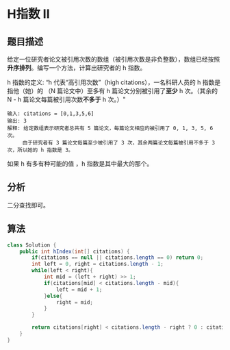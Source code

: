 # H指数 II

## 题目描述

给定一位研究者论文被引用次数的数组（被引用次数是非负整数），数组已经按照**升序排列**。编写一个方法，计算出研究者的 h 指数。

h 指数的定义: “h 代表“高引用次数”（high citations），一名科研人员的 h 指数是指他（她）的 （N 篇论文中）至多有 h 篇论文分别被引用了**至少** h 次。（其余的 N - h 篇论文每篇被引用次数**不多于** h 次。）"

```
输入: citations = [0,1,3,5,6]
输出: 3
解释: 给定数组表示研究者总共有 5 篇论文，每篇论文相应的被引用了 0, 1, 3, 5, 6 次。
     由于研究者有 3 篇论文每篇至少被引用了 3 次，其余两篇论文每篇被引用不多于 3 次，所以她的 h 指数是 3。
```

如果 h 有多有种可能的值 ，h 指数是其中最大的那个。

## 分析

二分查找即可。

## 算法

```java
class Solution {
    public int hIndex(int[] citations) {
        if(citations == null || citations.length == 0) return 0;
        int left = 0, right = citations.length - 1;
        while(left < right){
            int mid = (left + right) >> 1;
            if(citations[mid] < citations.length - mid){
                left = mid + 1;
            }else{
                right = mid;
            }
        }

        return citations[right] < citations.length - right ? 0 : citations.length - right; 
    }
}
```
